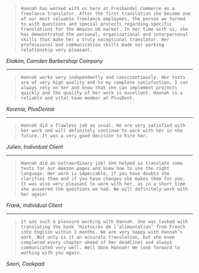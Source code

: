> `Hannah has worked with us here at Freihandel Commerce as a freelance translator. After the first translation she became one of our most valuable freelance employees, the person we turned to with questions and special projects regarding specific translations for the Amazon UK market. In her time with us, she has demonstrated the personal, organisational and interpersonal skills that make her a truly exceptional translator. Her professional and communication skills made our working relationship very pleasant.`

_Eliakim, Camden Barbershop Company_           
   
---------------


> `Hannah works very independently and conscientiously. Her texts are of very high quality and to my complete satisfaction. I can always rely on her and know that she can implement projects quickly and the quality of her work is excellent. Hannah is a reliable and vital team member at PlusDent.`

_Korenia, PlusDental_ 

---------------

> `Hannah did a flawless job as usual. We are very satisfied with her work and will definitely continue to work with her in the future. It was a very good decision to hire her.`

_Julien, Individual Client_  

---------------

> `Hannah did an extraordinary job! She helped us translate some texts for our Amazon pages and knew how to use the right language. Her work is impeccable, if you have doubts she clarifies them and if you have changes she makes them for you. It was also very pleasant to work with her, as in a short time she answered the questions we had. We will definitely work with her again!`

_Frank, Individual Client_ 

---------------

> `It was such a pleasure working with Hannah. She was tasked with translating the book ‘Histoires de l’alimentation’ from French into English within 3 months. We are very happy with Hannah’s work. Not only is it an accurate translation, but she even completed every chapter ahead of her deadlines and always communicated very well. Well done Hannah! We look forward to working with you again.`

_Saori, Cookpad_  

